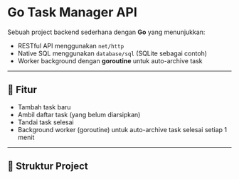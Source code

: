 # Go Task Manager API

Sebuah project backend sederhana dengan **Go** yang menunjukkan:
- RESTful API menggunakan `net/http`
- Native SQL menggunakan `database/sql` (SQLite sebagai contoh)
- Worker background dengan **goroutine** untuk auto-archive task

---

## 🚀 Fitur
- Tambah task baru
- Ambil daftar task (yang belum diarsipkan)
- Tandai task selesai
- Background worker (goroutine) untuk auto-archive task selesai setiap 1 menit

---

## 📂 Struktur Project

